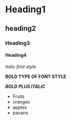 # Heading1
## heading2
### Heading3
#### Heading4
*italic font style*

**BOLD TYPE OF FONT STYLE**

***BOLD PLUS ITALIC***

* Fruits
 * oranges
 * apples
 * pavans
 
